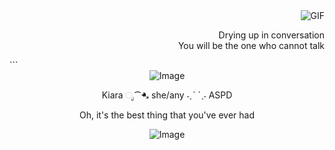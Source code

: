 <div align="right">
  <img src="https://pixels.crd.co/assets/images/gallery50/a22d90f1.gif?v=99d3974e" alt="GIF">
  <p>Drying up in conversation<br>You will be the one who cannot talk</p>
</div>
```


<div align="center">
  <img src="https://i.postimg.cc/YSCZJbVk/Untitled770-20240919225559.png" alt="Image">
  <br>
  <p>Kiara ೃ⁀➷ she/any ˗ˏˋ ´ˎ˗ ASPD</p>
  <p>Oh, it's the best thing that you've ever had</p>
  <img src="https://i.postimg.cc/5tvP1JzK/IMG-7721.png" alt="Image">
</div>

